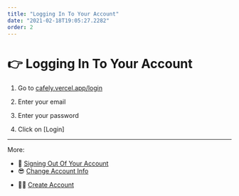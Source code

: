 ```yaml
---
title: "Logging In To Your Account"
date: "2021-02-18T19:05:27.2282"
order: 2
---
```


# 👉 Logging In To Your Account

1. Go to [cafely.vercel.app/login](https://cafely.vercel.app/login)

2. Enter your email

3. Enter your password

4. Click on [Login]

---

More:

- 🚪 [Signing Out Of Your Account](/SigningOut)
- 😎 [Change Account Info](/ChangeAccountInfo)
<!-- - [Can't Sign In](/manual/CantSignIn) -->
- 🐱‍🚀 [Create Account](/manual/CreateAccount)
